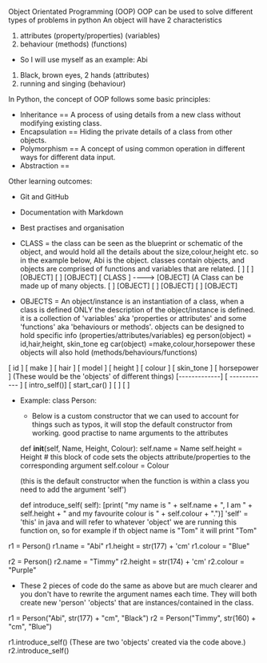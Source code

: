   Object Orientated Programming (OOP)
OOP can be used to solve different types of problems in python
An object will have 2 characteristics
1. attributes (property/properties) (variables)
2. behaviour (methods) (functions)
- So I will use myself as an example: Abi
1. Black, brown eyes, 2 hands (attributes)
2. running and singing (behaviour)

In Python, the concept of OOP follows some basic principles:

- Inheritance == A process of using details from a new class without modifying existing class.
- Encapsulation ==	Hiding the private details of a class from other objects.
- Polymorphism == A concept of using common operation in different ways for different data input.
- Abstraction ==

Other learning outcomes:
- Git and GitHub
- Documentation with Markdown
- Best practises and organisation

- CLASS = the class can be seen as the blueprint or schematic of the object, and would hold all the details about the
size,colour,height etc. so in the example below, Abi is the object. classes contain objects, and objects are comprised
of functions and variables that are related.
[                ]
[                ]            [OBJECT]
[                ]          [OBJECT]
[     CLASS      ]  ---->  [OBJECT]       (A Class can be made up of many objects.
[                ]           [OBJECT]
[                ]          [OBJECT]
[                ]         [OBJECT]

 - OBJECTS = An object/instance is an instantiation of a class, when a class is defined ONLY the description of the
 object/instance is defined. it is a collection of 'variables' aka 'properties or attributes' and some 'functions'
 aka 'behaviours or methods'. objects can be designed to hold specific info (properties/attributes/variables)
 eg person(object) = id,hair,height, skin_tone
 eg car(object) =make,colour,horsepower
 these objects will also hold (methods/behaviours/functions)

 [  id         ]         [     make     ]
 [  hair       ]         [     model    ]
 [  height     ]         [    colour    ]
 [  skin_tone  ]         [  horsepower  ]     (These would be the 'objects' of different things)
 [-------------]         [ ------------ ]
 [ intro_self()]         [  start_car() ]
 [             ]         [              ]


 - Example:
 class Person:

    - Below is a custom constructor that we can used to account for things such as typos, it will stop the default
    constructor from working. good practise to name arguments to the attributes
    
    def __init__(self, Name, Height, Colour):
        self.name = Name
        self.height = Height  # this block of code sets the objects attribute/properties to the corresponding argument
        self.colour = Colour

     (this is the default constructor when the function is within a class you need to add the argument 'self')
    
    def introduce_self(
            self):
        [print(
            "my name is " + self.name + ", I am " + self.height + " and my favourite colour is " + self.colour + ".")]
         'self' = 'this' in java and will refer to whatever 'object' we are running
         this function on, so for example if th object name is "Tom" it will print "Tom"


 r1 = Person()
 r1.name = "Abi"
 r1.height = str(177) + 'cm'
 r1.colour = "Blue"

 r2 = Person()
 r2.name = "Timmy"
 r2.height = str(174) + 'cm'
 r2.colour = "Purple"

 - These 2 pieces of code do the same as above but are much clearer and you don't have to rewrite the argument names
 each time. They will both create new 'person' 'objects' that are instances/contained in the class.
 
r1 = Person("Abi", str(177) + "cm", "Black")
r2 = Person("Timmy", str(160) + "cm", "Blue")

r1.introduce_self()   (These are two 'objects' created via the code above.)
r2.introduce_self()  